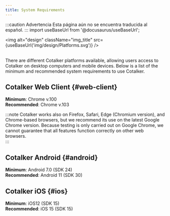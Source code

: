 ```yaml
---
title: System Requirements
---
```


:::caution Advertencia
Esta página aún no se encuentra traducida al español.
:::
import useBaseUrl from '@docusaurus/useBaseUrl'; 

<img alt="design" className="img_title" src={useBaseUrl('img/design/Platforms.svg')} />
<br/>
<br/>

There are different Cotalker platforms available, allowing users access to Cotalker on desktop computers and mobile devices. Below is a list of the minimum and recommended system requirements to use Cotalker. 

## Cotalker Web Client {#web-client}
**Minimum**: Chrome v.100  
**Recommended**: Chrome v.103

:::note
Cotalker works also on Firefox, Safari, Edge (Chromium version), and Chrome-based browsers, but we recommend its use on the latest Google Chrome version. Because testing is only carried out on Google Chrome, we cannot guarantee that all features function correctly on other web browsers.  
:::

## Cotalker Android {#android}
**Minimum**: Android 7.0 (SDK 24)  
**Recommended**: Android 11 (SDK 30)  

## Cotalker iOS {#ios}
**Minimum**: iOS12 (SDK 15)  
**Recommended**: iOS 15 (SDK 15)  

